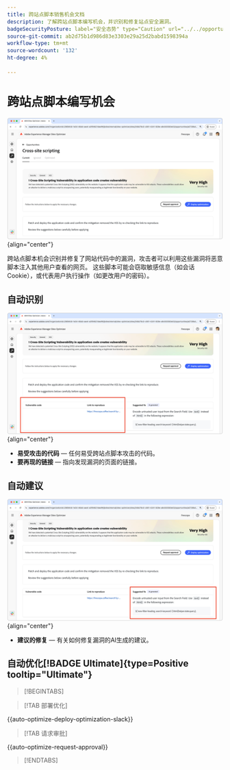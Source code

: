 ```yaml
---
title: 跨站点脚本销售机会文档
description: 了解跨站点脚本编写机会，并识别和修复站点安全漏洞。
badgeSecurityPosture: label="安全态势" type="Caution" url="../../opportunity-types/security-posture.md" tooltip="安全态势"
source-git-commit: ab2d75b1d986d83e3303e29a25d2babd1598394a
workflow-type: tm+mt
source-wordcount: '132'
ht-degree: 4%

---
```



# 跨站点脚本编写机会

![跨站点机会](./assets/cross-site-scripting/hero.png){align="center"}

跨站点脚本机会识别并修复了网站代码中的漏洞，攻击者可以利用这些漏洞将恶意脚本注入其他用户查看的网页。 这些脚本可能会窃取敏感信息（如会话Cookie），或代表用户执行操作（如更改用户的密码）。

## 自动识别

![自动识别跨站点机会](./assets/cross-site-scripting/auto-identify.png){align="center"}

* **易受攻击的代码** — 任何易受跨站点脚本攻击的代码。
* **要再现的链接** — 指向发现漏洞的页面的链接。

## 自动建议

![自动建议跨站点机会](./assets/cross-site-scripting/auto-suggest.png){align="center"}

* **建议的修复** — 有关如何修复漏洞的AI生成的建议。

## 自动优化[!BADGE Ultimate]{type=Positive tooltip="Ultimate"}


>[!BEGINTABS]

>[!TAB 部署优化]

{{auto-optimize-deploy-optimization-slack}}

>[!TAB 请求审批]

{{auto-optimize-request-approval}}

>[!ENDTABS]
